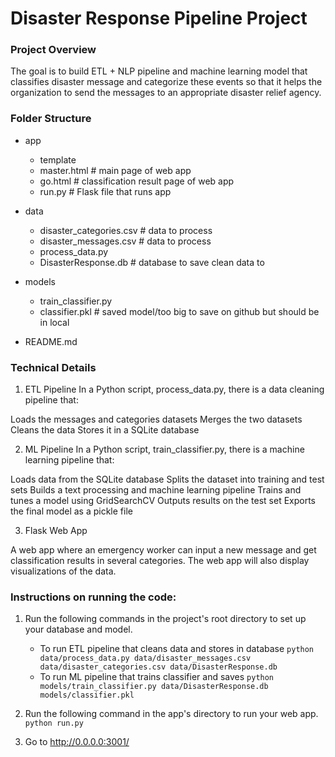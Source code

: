 # Disaster Response Pipeline Project

### Project Overview

The goal is to build ETL + NLP pipeline and machine learning model that classifies disaster message and categorize these events so that it helps the organization to send the messages to an appropriate disaster relief agency.

### Folder Structure

- app
    -  template
    - master.html  # main page of web app
    - go.html  # classification result page of web app
    - run.py  # Flask file that runs app

- data
    - disaster_categories.csv  # data to process 
    - disaster_messages.csv  # data to process
    - process_data.py
    - DisasterResponse.db   # database to save clean data to

- models
    - train_classifier.py
    - classifier.pkl  # saved model/too big to save on github but should be in local

- README.md

### Technical Details 

1. ETL Pipeline
In a Python script, process_data.py, there is a data cleaning pipeline that:

Loads the messages and categories datasets
Merges the two datasets
Cleans the data
Stores it in a SQLite database

2. ML Pipeline
In a Python script, train_classifier.py, there is a machine learning pipeline that:

Loads data from the SQLite database
Splits the dataset into training and test sets
Builds a text processing and machine learning pipeline
Trains and tunes a model using GridSearchCV
Outputs results on the test set
Exports the final model as a pickle file

3. Flask Web App

A web app where an emergency worker can input a new message and get classification results in several categories. The web app will also display visualizations of the data.

### Instructions on running the code:

1. Run the following commands in the project's root directory to set up your database and model.

    - To run ETL pipeline that cleans data and stores in database
        `python data/process_data.py data/disaster_messages.csv data/disaster_categories.csv data/DisasterResponse.db`
    - To run ML pipeline that trains classifier and saves
        `python models/train_classifier.py data/DisasterResponse.db models/classifier.pkl`

2. Run the following command in the app's directory to run your web app.
    `python run.py`

3. Go to http://0.0.0.0:3001/
